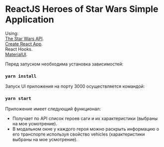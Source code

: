 
# ReactJS Heroes of Star Wars Simple Application

Using:  
[The Star Wars API](https://swapi.dev/).  
[Create React App](https://github.com/facebook/create-react-app).   
React Hooks.   
[MaterialUI](https://github.com/mui-org/material-ui).

Перед запуском необходима установка зависимостей:  
### `yarn install`
 
Запуск UI приложения на порту 3000 осуществляется командой:  
### `yarn start`

Приложение имеет следующий функционал:  
- Получает по API список героев саги и их характеристики (выбраны на мое усмотрение).  
- В модальном окне у каждого героя можно раскрыть информацию о его транспорте используя свойство vehicles (характеристики выбраны на мое усмотрение).  
